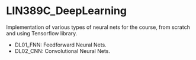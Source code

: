 # LIN389C_DeepLearning

Implementation of various types of neural nets for the course, from scratch and using Tensorflow library.

* DL01_FNN: Feedforward Neural Nets.
* DL02_CNN: Convolutional Neural Nets.
